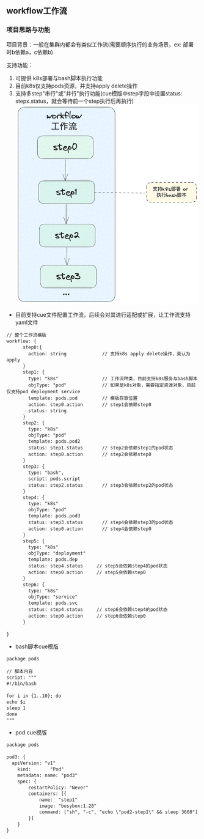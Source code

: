 ## workflow工作流

### 项目思路与功能
项目背景：一般在集群内都会有类似工作流(需要顺序执行的业务场景，ex: 部署时b依赖a，c依赖b)

支持功能：
1. 可提供 k8s部署与bash脚本执行功能
2. 目前k8s仅支持pods资源，并支持apply delete操作
3. 支持多step"串行"或"并行"执行功能(cue模版中step字段中设置status: stepx.status，就会等待前一个step执行后再执行)
![](https://github.com/Kubernetes-Learning-Playground/work-flow-by-cue/blob/main/image/%E6%97%A0%E6%A0%87%E9%A2%98-2023-08-10-2343.png?raw=true)

- 目前支持cue文件配置工作流，后续会对其进行适配或扩展，让工作流支持yaml文件
```cue
// 整个工作流模版
workflow: {
      step0:{
      	action: string             // 支持k8s apply delete操作，莫认为apply
      }
      step1: {
        type: "k8s"                // 工作流种类，目前支持k8s服务与bash脚本
        objType: "pod"             // 如果是k8s对象，需要指定资源对象，目前仅支持pod deployment service
        template: pods.pod         // 模版存放位置
        action: step0.action       // step1会依赖step0
        status: string
      }
      step2: {
        type: "k8s"
        objType: "pod"
        template: pods.pod2
        status: step1.status	   // step2会依赖step1的pod状态
        action: step0.action       // step2会依赖step0
      }
      step3: {
        type: "bash",
        script: pods.script
        status: step2.status	   // step3会依赖step2的pod状态
      }
      step4: {
        type: "k8s"
        objType: "pod"
        template: pods.pod3
        status: step3.status	   // step4会依赖step3的pod状态
        action: step0.action       // step4会依赖step0
      }
      step5: {
        type: "k8s"
        objType: "deployment"
        template: pods.dep
        status: step4.status	 // step5会依赖step4的pod状态
        action: step0.action     // step5会依赖step0
      }
	  step6: {
        type: "k8s"
        objType: "service"
        template: pods.svc
        status: step4.status	 // step6会依赖step4的pod状态
        action: step0.action     // step6会依赖step0
      }

}
```

- bash脚本cue模版
```cue
package pods

// 脚本内容
script: """
#!/bin/bash

for i in {1..10}; do
echo $i
sleep 1
done
"""
```

- pod cue模版
```cue
package pods

pod3: {
  apiVersion: "v1"
    kind:       "Pod"
    metadata: name: "pod3"
    spec: {
        restartPolicy: "Never"
        containers: [{
            name:  "step1"
            image: "busybox:1.28"
            command: ["sh", "-c", "echo \"pod2-step1\" && sleep 3600"]
        }]
    }
}
```



